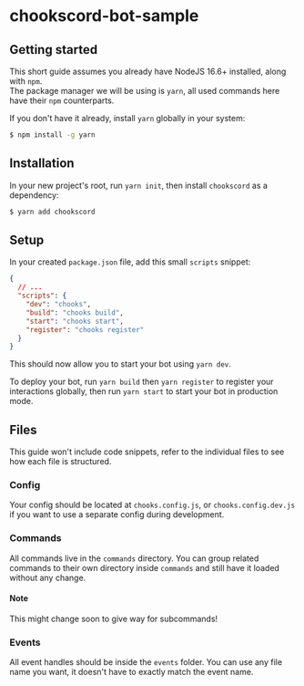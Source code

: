 # chookscord-bot-sample

## Getting started

This short guide assumes you already have NodeJS 16.6+ installed,
along with `npm`.  
The package manager we will be using is `yarn`, all used commands here have
their `npm` counterparts.

If you don't have it already, install `yarn` globally in your system:

```sh
$ npm install -g yarn
```

## Installation

In your new project's root, run `yarn init`, then install `chookscord` as a dependency:

```sh
$ yarn add chookscord
```

## Setup

In your created `package.json` file, add this small `scripts` snippet:

```json
{
  // ...
  "scripts": {
    "dev": "chooks",
    "build": "chooks build",
    "start": "chooks start",
    "register": "chooks register"
  }
}
```

This should now allow you to start your bot using `yarn dev`.

To deploy your bot, run `yarn build` then `yarn register` to register your
interactions globally, then run `yarn start` to start your bot in production mode.

## Files

This guide won't include code snippets, refer to the individual files to see how
each file is structured.

### Config

Your config should be located at `chooks.config.js`, or `chooks.config.dev.js`
if you want to use a separate config during development.

### Commands

All commands live in the `commands` directory. You can group related commands
to their own directory inside `commands` and still have it loaded without any change.

#### Note

This might change soon to give way for subcommands!

### Events

All event handles should be inside the `events` folder. You can use any file name
you want, it doesn't have to exactly match the event name.
